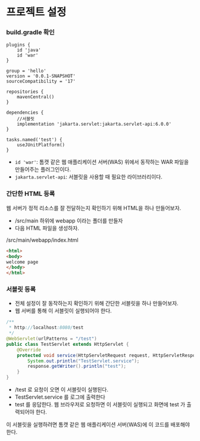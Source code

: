 # 프로젝트 설정

### build.gradle 확인

```text
plugins {
    id 'java'
    id 'war'
}

group = 'hello'
version = '0.0.1-SNAPSHOT'
sourceCompatibility = '17'

repositories {
    mavenCentral()
}

dependencies {
    //서블릿
    implementation 'jakarta.servlet:jakarta.servlet-api:6.0.0'
}

tasks.named('test') {
    useJUnitPlatform()
}
```
- ``id 'war'``: 톰캣 같은 웹 애플리케이션 서버(WAS) 위에서 동작하는 WAR 파일을 만들어주는 플러그인이다.
- ``jakarta.servlet-api``: 서블릿을 사용할 때 필요한 라이브러리이다.

### 간단한 HTML 등록

웹 서버가 정적 리소스를 잘 전달하는지 확인하기 위해 HTML을 하나 만들어보자.
- /src/main 하위에 webapp 이라는 폴더를 만들자
- 다음 HTML 파일을 생성하자.

/src/main/webapp/index.html
```html
<html>
<body>
welcome page
</body>
</html>
```

### 서블릿 등록

- 전체 설정이 잘 동작하는지 확인하기 위해 간단한 서블릿을 하나 만들어보자.
- 웹 서버를 통해 이 서블릿이 실행되어야 한다.

```java
/**
 * http://localhost:8080/test
 */
@WebServlet(urlPatterns = "/test")
public class TestServlet extends HttpServlet {
    @Override
    protected void service(HttpServletRequest request, HttpServletResponse response) throws ServletException, IOException {
        System.out.println("TestServlet.service");
        response.getWriter().println("test");
    }
}
```
- /test 로 요청이 오면 이 서블릿이 실행된다.
- TestServlet.service 를 로그에 출력한다
- test 를 응답한다. 웹 브라우저로 요청하면 이 서블릿이 실행되고 화면에 test 가 출력되어야 한다.

이 서블릿을 실행하려면 톰캣 같은 웹 애플리케이션 서버(WAS)에 이 코드를 배포해야 한다.



